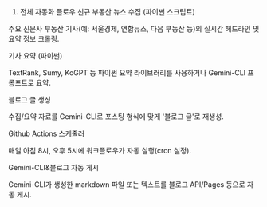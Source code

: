 1. 전체 자동화 플로우
신규 부동산 뉴스 수집 (파이썬 스크립트)

주요 신문사 부동산 기사(예: 서울경제, 연합뉴스, 다음 부동산 등)의 실시간 헤드라인 및 요약 정보 크롤링.

기사 요약 (파이썬)

TextRank, Sumy, KoGPT 등 파이썬 요약 라이브러리를 사용하거나 Gemini-CLI 프롬프트로 요약.

블로그 글 생성

수집/요약 자료를 Gemini-CLI로 포스팅 형식에 맞게 '블로그 글'로 재생성.

Github Actions 스케줄러

매일 아침 8시, 오후 5시에 워크플로우가 자동 실행(cron 설정).

Gemini-CLI&블로그 자동 게시

Gemini-CLI가 생성한 markdown 파일 또는 텍스트를 블로그 API/Pages 등으로 자동 게시.